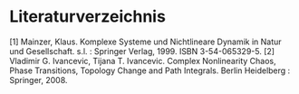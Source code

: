 # Literaturverzeichnis

[1] Mainzer, Klaus. Komplexe Systeme und Nichtlineare Dynamik in Natur und Gesellschaft. s.l. : Springer Verlag, 1999. ISBN 3-54-065329-5.
[2] Vladimir G. Ivancevic, Tijana T. Ivancevic. Complex Nonlinearity Chaos, Phase Transitions, Topology Change and Path Integrals. Berlin Heidelberg : Springer, 2008.